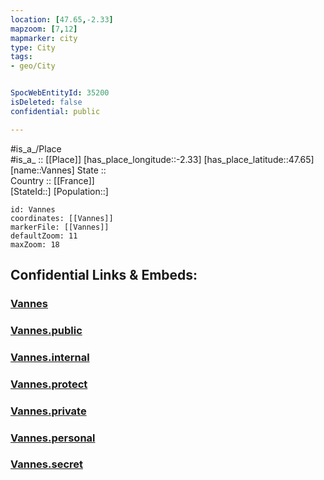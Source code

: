 ```yaml
---
location: [47.65,-2.33] 
mapzoom: [7,12] 
mapmarker: city 
type: City
tags:
- geo/City


SpocWebEntityId: 35200
isDeleted: false
confidential: public

---
```

#is_a_/Place  
#is_a_ :: [[Place]] 
[has_place_longitude::-2.33] 
[has_place_latitude::47.65] 
[name::Vannes] 
State ::  
Country :: [[France]]  
[StateId::] 
[Population::] 



```leaflet
id: Vannes
coordinates: [[Vannes]] 
markerFile: [[Vannes]] 
defaultZoom: 11 
maxZoom: 18
```


## Confidential Links & Embeds: 

### [Vannes](/_Standards/Earth/Continent/Europe/Europe~West/France/regions~France/Bretagne/departments~Bretagne/Morbihan/communes~Morbihan/Vannes/cities~Vannes/Vannes.md) 

### [Vannes.public](/_public/Earth/Continent/Europe/Europe~West/France/regions~France/Bretagne/departments~Bretagne/Morbihan/communes~Morbihan/Vannes/cities~Vannes/Vannes.public.md) 

### [Vannes.internal](/_internal/Earth/Continent/Europe/Europe~West/France/regions~France/Bretagne/departments~Bretagne/Morbihan/communes~Morbihan/Vannes/cities~Vannes/Vannes.internal.md) 

### [Vannes.protect](/_protect/Earth/Continent/Europe/Europe~West/France/regions~France/Bretagne/departments~Bretagne/Morbihan/communes~Morbihan/Vannes/cities~Vannes/Vannes.protect.md) 

### [Vannes.private](/_private/Earth/Continent/Europe/Europe~West/France/regions~France/Bretagne/departments~Bretagne/Morbihan/communes~Morbihan/Vannes/cities~Vannes/Vannes.private.md) 

### [Vannes.personal](/_personal/Earth/Continent/Europe/Europe~West/France/regions~France/Bretagne/departments~Bretagne/Morbihan/communes~Morbihan/Vannes/cities~Vannes/Vannes.personal.md) 

### [Vannes.secret](/_secret/Earth/Continent/Europe/Europe~West/France/regions~France/Bretagne/departments~Bretagne/Morbihan/communes~Morbihan/Vannes/cities~Vannes/Vannes.secret.md)

